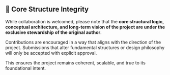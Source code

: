 ## 🧱 Core Structure Integrity

While collaboration is welcomed, please note that the **core structural logic, conceptual architecture, and long-term vision of the project are under the exclusive stewardship of the original author**.

Contributions are encouraged in a way that aligns with the direction of the project. Submissions that alter fundamental structures or design philosophy will only be accepted with explicit approval.

This ensures the project remains coherent, scalable, and true to its foundational intent.
